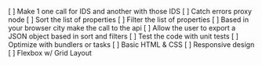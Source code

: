 [ ] Make 1 one call for IDS and another with those IDS
[ ] Catch errors proxy node
[ ] Sort the list of properties
[ ] Filter the list of properties
[ ] Based in your browser city make the call to the api
[ ] Allow the user to export a JSON object based in sort and filters
[ ] Test the code with unit tests
[ ] Optimize with bundlers or tasks
[ ] Basic HTML & CSS
[ ] Responsive design
[ ] Flexbox w/ Grid Layout
